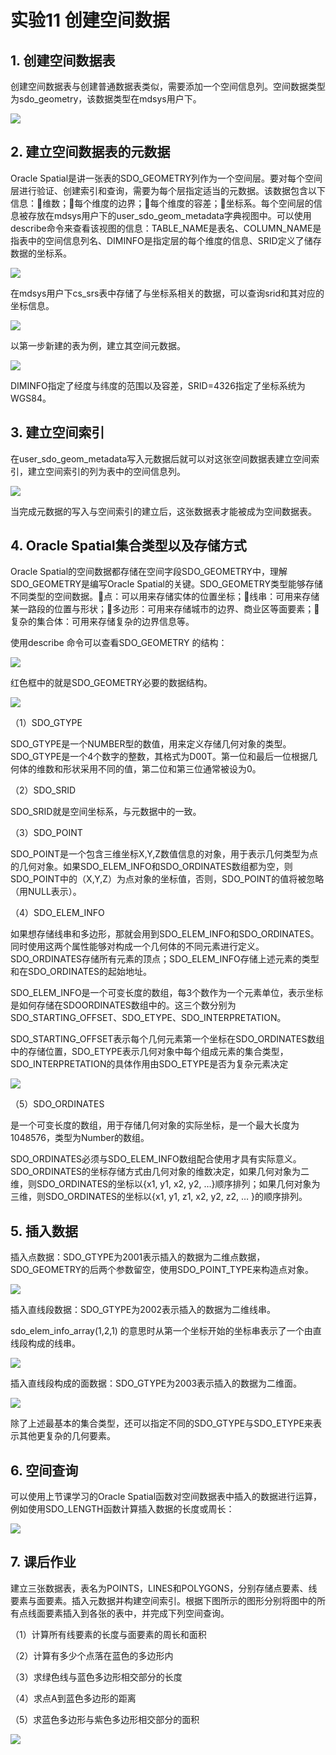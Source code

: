 # 实验11  创建空间数据

## 1. 创建空间数据表

创建空间数据表与创建普通数据表类似，需要添加一个空间信息列。空间数据类型为sdo_geometry，该数据类型在mdsys用户下。
 
![](pic/1.png)

## 2. 建立空间数据表的元数据

Oracle Spatial是讲一张表的SDO_GEOMETRY列作为一个空间层。要对每个空间层进行验证、创建索引和查询，需要为每个层指定适当的元数据。该数据包含以下信息：维数；每个维度的边界；每个维度的容差；坐标系。每个空间层的信息被存放在mdsys用户下的user_sdo_geom_metadata字典视图中。可以使用describe命令来查看该视图的信息：TABLE_NAME是表名、COLUMN_NAME是指表中的空间信息列名、DIMINFO是指定层的每个维度的信息、SRID定义了储存数据的坐标系。
 
![](pic/2.png)

在mdsys用户下cs_srs表中存储了与坐标系相关的数据，可以查询srid和其对应的坐标信息。
 
![](pic/3.png)

以第一步新建的表为例，建立其空间元数据。

![](pic/4.png)
 
DIMINFO指定了经度与纬度的范围以及容差，SRID=4326指定了坐标系统为WGS84。

## 3. 建立空间索引

在user_sdo_geom_metadata写入元数据后就可以对这张空间数据表建立空间索引，建立空间索引的列为表中的空间信息列。

![](pic/5.png)

当完成元数据的写入与空间索引的建立后，这张数据表才能被成为空间数据表。

## 4. Oracle Spatial集合类型以及存储方式

Oracle Spatial的空间数据都存储在空间字段SDO_GEOMETRY中，理解SDO_GEOMETRY是编写Oracle Spatial的关键。SDO_GEOMETRY类型能够存储不同类型的空间数据。点：可以用来存储实体的位置坐标；线串：可用来存储某一路段的位置与形状；多边形：可用来存储城市的边界、商业区等面要素；复杂的集合体：可用来存储复杂的边界信息等。

使用describe 命令可以查看SDO_GEOMETRY 的结构：

![](pic/6.png)

红色框中的就是SDO_GEOMETRY必要的数据结构。

![](pic/7.png)

（1）SDO_GTYPE

SDO_GTYPE是一个NUMBER型的数值，用来定义存储几何对象的类型。SDO_GTYPE是一个4个数字的整数，其格式为D00T。第一位和最后一位根据几何体的维数和形状采用不同的值，第二位和第三位通常被设为0。

（2）SDO_SRID

SDO_SRID就是空间坐标系，与元数据中的一致。

（3）SDO_POINT

SDO_POINT是一个包含三维坐标X,Y,Z数值信息的对象，用于表示几何类型为点的几何对象。如果SDO_ELEM_INFO和SDO_ORDINATES数组都为空，则SDO_POINT中的（X,Y,Z）为点对象的坐标值，否则，SDO_POINT的值将被忽略（用NULL表示）。

（4）SDO_ELEM_INFO

如果想存储线串和多边形，那就会用到SDO_ELEM_INFO和SDO_ORDINATES。同时使用这两个属性能够对构成一个几何体的不同元素进行定义。SDO_ORDINATES存储所有元素的顶点；SDO_ELEM_INFO存储上述元素的类型和在SDO_ORDINATES的起始地址。

SDO_ELEM_INFO是一个可变长度的数组，每3个数作为一个元素单位，表示坐标是如何存储在SDOORDINATES数组中的。这三个数分别为SDO_STARTING_OFFSET、SDO_ETYPE、SDO_INTERPRETATION。

SDO_STARTING_OFFSET表示每个几何元素第一个坐标在SDO_ORDINATES数组中的存储位置，SDO_ETYPE表示几何对象中每个组成元素的集合类型，SDO_INTERPRETATION的具体作用由SDO_ETYPE是否为复杂元素决定

![](pic/8.png)

（5）SDO_ORDINATES

是一个可变长度的数组，用于存储几何对象的实际坐标，是一个最大长度为1048576，类型为Number的数组。

SDO_ORDINATES必须与SDO_ELEM_INFO数组配合使用才具有实际意义。SDO_ORDINATES的坐标存储方式由几何对象的维数决定，如果几何对象为二维，则SDO_ORDINATES的坐标以{x1, y1, x2, y2, …}顺序排列；如果几何对象为三维，则SDO_ORDINATES的坐标以{x1, y1, z1, x2, y2, z2, … }的顺序排列。

## 5. 插入数据

插入点数据：SDO_GTYPE为2001表示插入的数据为二维点数据，SDO_GEOMETRY的后两个参数留空，使用SDO_POINT_TYPE来构造点对象。
 
![](pic/9.png)

插入直线段数据：SDO_GTYPE为2002表示插入的数据为二维线串。

sdo_elem_info_array(1,2,1) 的意思时从第一个坐标开始的坐标串表示了一个由直线段构成的线串。
 
![](pic/10.png)

插入直线段构成的面数据：SDO_GTYPE为2003表示插入的数据为二维面。

![](pic/11.png) 

除了上述最基本的集合类型，还可以指定不同的SDO_GTYPE与SDO_ETYPE来表示其他更复杂的几何要素。

## 6. 空间查询
可以使用上节课学习的Oracle Spatial函数对空间数据表中插入的数据进行运算，例如使用SDO_LENGTH函数计算插入数据的长度或周长：
 
![](pic/12.png)

## 7. 课后作业

建立三张数据表，表名为POINTS，LINES和POLYGONS，分别存储点要素、线要素与面要素。插入元数据并构建空间索引。根据下图所示的图形分别将图中的所有点线面要素插入到各张的表中，并完成下列空间查询。

（1）计算所有线要素的长度与面要素的周长和面积

（2）计算有多少个点落在蓝色的多边形内

（3）求绿色线与蓝色多边形相交部分的长度

（4）求点A到蓝色多边形的距离

（5）求蓝色多边形与紫色多边形相交部分的面积

![](pic/13.png)